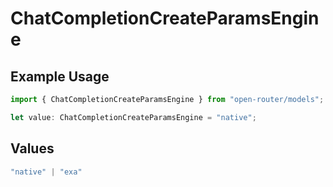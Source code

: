 # ChatCompletionCreateParamsEngine

## Example Usage

```typescript
import { ChatCompletionCreateParamsEngine } from "open-router/models";

let value: ChatCompletionCreateParamsEngine = "native";
```

## Values

```typescript
"native" | "exa"
```